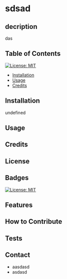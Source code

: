# sdsad
  ## decription
  das
  ## Table of Contents
  [![License: MIT](https://img.shields.io/badge/License-MIT-yellow.svg)](https://opensource.org/licenses/MIT)
- [Installation](#installation)
- [Usage](#usage)
- [Credits](#credits)


## Installation  
undefined
## Usage

## Credits

## License

## Badges
[![License: MIT](https://img.shields.io/badge/License-MIT-yellow.svg)](https://opensource.org/licenses/MIT)
## Features

## How to Contribute

## Tests

## Contact
- aasdasd
- asdasd
